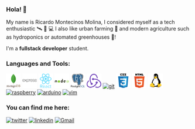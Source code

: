 ### Hola! 👋

My name is Ricardo Montecinos Molina, I considered myself as a tech enthusiastic 🛰️ 📡 💻 I also like urban farming 🌾 and modern agriculture such as hydroponics or automated greenhouses 🌻!

I'm a **fullstack developer** student.

### Languages and Tools:
 
[<img src="https://raw.githubusercontent.com/devicons/devicon/master/icons/mongodb/mongodb-original-wordmark.svg" alt="mongodb" width="40" height="40"/>]("https://www.mongodb.com/") 
[<img src="https://raw.githubusercontent.com/devicons/devicon/master/icons/express/express-original-wordmark.svg" alt="express" width="40" height="40"/>]("https://expressjs.com")
[<img src="https://raw.githubusercontent.com/devicons/devicon/master/icons/react/react-original-wordmark.svg" alt="react" width="40" height="40"/>]("https://reactjs.org/")
[<img src="https://raw.githubusercontent.com/devicons/devicon/master/icons/nodejs/nodejs-original-wordmark.svg" alt="nodejs" width="40" height="40"/>]("https://nodejs.org")
[<img src="https://raw.githubusercontent.com/devicons/devicon/master/icons/postgresql/postgresql-original-wordmark.svg" alt="postgresql" width="40" height="40"/>]("https://www.postgresql.org")
[<img src="https://raw.githubusercontent.com/devicons/devicon/master/icons/redux/redux-original.svg" alt="redux" width="40" height="40"/>]("https://redux.js.org")
[<img src="https://www.vectorlogo.zone/logos/git-scm/git-scm-icon.svg" alt="git" width="40" height="40"/>]("https://git-scm.com/")
[<img src="https://raw.githubusercontent.com/devicons/devicon/master/icons/css3/css3-original-wordmark.svg" alt="css3" width="40" height="40"/>]("https://www.w3schools.com/css/")
[<img src="https://raw.githubusercontent.com/devicons/devicon/master/icons/html5/html5-original-wordmark.svg" alt="html5" width="40" height="40"/>]("https://www.w3.org/html/")
[<img src="https://raw.githubusercontent.com/devicons/devicon/master/icons/linux/linux-original.svg" alt="linux" width="40" height="40"/>]("https://www.linux.org/")
[<img src="https://upload.wikimedia.org/wikipedia/ru/thumb/c/cb/Raspberry_Pi_Logo.svg/1621px-Raspberry_Pi_Logo.svg.png" alt="raspberry" width="35" height="40" />]("https://www.raspberrypi.com/")
[<img alt="arduino" width="40" height="40" src="https://brandslogos.com/wp-content/uploads/images/arduino-logo-1.png" />](https://www.arduino.cc/) 
[<img alt="vim" width="40" height="40" src="https://www.vim.org/images/vim_small.gif" />](https://www.vim.org/) 



### You can find me here:

[<img alt="twitter" src="https://img.shields.io/badge/twitter-%231DA1F2.svg?&style=for-the-badge&logo=twitter&logoColor=white" />](https://twitter.com/ric_montecinos) [<img alt="linkedin" src="https://img.shields.io/badge/linkedin-%230077B5.svg?&style=for-the-badge&logo=linkedin&logoColor=white" />](https://www.linkedin.com/in/ricardo-montecinos-molina/) [<img alt="Gmail" src="https://img.shields.io/badge/Gmail-D14836?style=for-the-badge&logo=gmail&logoColor=white"/>](mailto:rmontecinosmolina@gmail.com)
